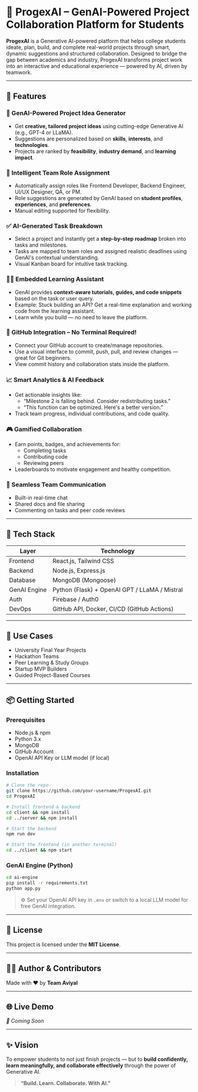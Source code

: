 # 🤖 ProgexAI – GenAI-Powered Project Collaboration Platform for Students

**ProgexAI** is a Generative AI-powered platform that helps college students ideate, plan, build, and complete real-world projects through smart, dynamic suggestions and structured collaboration. Designed to bridge the gap between academics and industry, ProgexAI transforms project work into an interactive and educational experience — powered by AI, driven by teamwork.

---

## 🚀 Features

### 🧠 GenAI-Powered Project Idea Generator
- Get **creative, tailored project ideas** using cutting-edge Generative AI (e.g., GPT-4 or LLaMA).
- Suggestions are personalized based on **skills**, **interests**, and **technologies**.
- Projects are ranked by **feasibility**, **industry demand**, and **learning impact**.

### 👥 Intelligent Team Role Assignment
- Automatically assign roles like Frontend Developer, Backend Engineer, UI/UX Designer, QA, or PM.
- Role suggestions are generated by GenAI based on **student profiles**, **experiences**, and **preferences**.
- Manual editing supported for flexibility.

### ✅ AI-Generated Task Breakdown
- Select a project and instantly get a **step-by-step roadmap** broken into tasks and milestones.
- Tasks are mapped to team roles and assigned realistic deadlines using GenAI's contextual understanding.
- Visual Kanban board for intuitive task tracking.

### 🧑‍🏫 Embedded Learning Assistant
- GenAI provides **context-aware tutorials, guides, and code snippets** based on the task or user query.
- Example: Stuck building an API? Get a real-time explanation and working code from the learning assistant.
- Learn while you build — no need to leave the platform.

### 🔄 GitHub Integration – No Terminal Required!
- Connect your GitHub account to create/manage repositories.
- Use a visual interface to commit, push, pull, and review changes — great for Git beginners.
- View commit history and collaboration stats inside the platform.

### 📈 Smart Analytics & AI Feedback
- Get actionable insights like:
  - “Milestone 2 is falling behind. Consider redistributing tasks.”
  - “This function can be optimized. Here's a better version.”
- Track team progress, individual contributions, and code quality.

### 🎮 Gamified Collaboration
- Earn points, badges, and achievements for:
  - Completing tasks
  - Contributing code
  - Reviewing peers
- Leaderboards to motivate engagement and healthy competition.

### 💬 Seamless Team Communication
- Built-in real-time chat
- Shared docs and file sharing
- Commenting on tasks and peer code reviews

---

## 🧰 Tech Stack

| Layer        | Technology                                  |
|--------------|----------------------------------------------|
| Frontend     | React.js, Tailwind CSS                      |
| Backend      | Node.js, Express.js                         |
| Database     | MongoDB (Mongoose)                          |
| GenAI Engine | Python (Flask) + OpenAI GPT / LLaMA / Mistral |
| Auth         | Firebase / Auth0                            |
| DevOps       | GitHub API, Docker, CI/CD (GitHub Actions)  |

---

## 🧪 Use Cases

- University Final Year Projects
- Hackathon Teams
- Peer Learning & Study Groups
- Startup MVP Builders
- Guided Project-Based Courses

---

## 📦 Getting Started

### Prerequisites
- Node.js & npm
- Python 3.x
- MongoDB
- GitHub Account
- OpenAI API Key or LLM model (if local)

### Installation

```bash
# Clone the repo
git clone https://github.com/your-username/ProgexAI.git
cd ProgexAI

# Install frontend & backend
cd client && npm install
cd ../server && npm install

# Start the backend
npm run dev

# Start the frontend (in another terminal)
cd ../client && npm start
```

### GenAI Engine (Python)

```bash
cd ai-engine
pip install -r requirements.txt
python app.py
```

> ⚙️ Set your OpenAI API key in `.env` or switch to a local LLM model for free GenAI integration.

---

## 📄 License

This project is licensed under the **MIT License**.

---

## 👨‍💻 Author & Contributors

Made with ❤️ by **Team Aviyal**


---

## 🌐 Live Demo

_🚧 Coming Soon_

---

## ✨ Vision

To empower students to not just finish projects — but to **build confidently, learn meaningfully, and collaborate effectively** through the power of Generative AI.

> **“Build. Learn. Collaborate. With AI.”**

